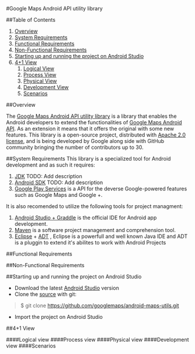 #Google Maps Android API utility library

##Table of Contents
 1. [Overview](#overview)
 2. [System Requirements](#system-requirements)
 3. [Functional Requirements](#functional-requirements)
 4. [Non-Functional Requirements](#non-functional-requirements)
 5. [Starting up and running the project on Android Studio](#starting-up-and-running-the-project-on-android-studio)
 6. [4+1 View](#41-view)
	1. [Logical View](#logical-view)
	2. [Process View](#process-view)
	3. [Physical View](#physical-view)
	4. [Development View](#development-view)
	5. [Scenarios](#scenarios)

##Overview

The [Google Maps Android API utility library](http://googlemaps.github.io/android-maps-utils/) is a library that enables the Android developers to extend the functionalities of [Google Maps Android API](http://developer.android.com/google/play-services/maps.html). As an extension it means that it offers the original with some new features.
This library is a open-source project, distributed with [Apache 2.0 license](http://www.apache.org/licenses/LICENSE-2.0), and is being developed by Google along side with GitHub community bringing the number of contributors up to 30.

##System Requirements
This library is a specialized tool for Android development and as such it requires:
 1. [JDK](http://www.oracle.com/technetwork/java/) TODO: Add description
 2. [Android SDK](http://developer.android.com/sdk/) TODO: Add description
 3. [Google Play Services](https://developers.google.com/android/guides/overview) is a API for the deverse Google-powered features such as Google Maps and Google +.

It is also recomended to utilize the following tools for project managment:

1. [Android Studio + Graddle](http://developer.android.com/sdk/) is the official IDE for Android app development.
2. [Maven](https://maven.apache.org/) is a software project management and comprehension tool.
3. [Eclipse](https://eclipse.org/) + [ADT](http://developer.android.com/tools/sdk/eclipse-adt.html) , Eclipse is a powerfull and well known Java IDE and ADT is a pluggin to extend it's abilites to work with Android Projects

##Functional Requirements

##Non-Functional Requirements

##Starting up and running the project on Android Studio

 - Download the latest [Android Studio](http://developer.android.com/sdk/index.html) version
 - Clone the [source](https://github.com/googlemaps/android-maps-utils) with git:

> $ git clone https://github.com/googlemaps/android-maps-utils.git

 - Import the project on Android Studio

##4+1 View

####Logical view
####Process view
####Physical view
####Development view
####Scenarios

